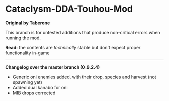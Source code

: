 # Cataclysm-DDA-Touhou-Mod
**Original by Taberone**

This branch is for untested additions that produce non-critical errors when running the mod.

**Read:** the contents are *technically* stable but don't expect proper functionality in-game

----

**Changelog over the master branch (0.9.2.4)**
* Generic oni enemies added, with their drop, species and harvest (not spawning yet)
* Added dual kanabo for oni
* MIB drops corrected
